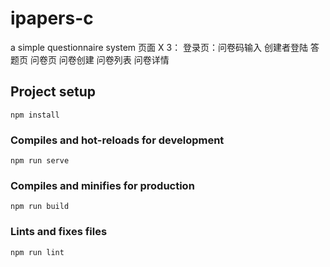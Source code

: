 # ipapers-c

a simple questionnaire system
页面 X 3：
登录页：问卷码输入  创建者登陆
答题页
问卷页 问卷创建  问卷列表   问卷详情

## Project setup
```
npm install
```

### Compiles and hot-reloads for development
```
npm run serve
```

### Compiles and minifies for production
```
npm run build
```

### Lints and fixes files
```
npm run lint
```




